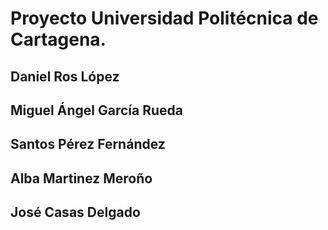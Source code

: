 # Proyecto Universidad Politécnica de Cartagena.


## Daniel Ros López

## Miguel Ángel García Rueda

## Santos Pérez Fernández

## Alba Martinez Meroño

## José Casas Delgado

